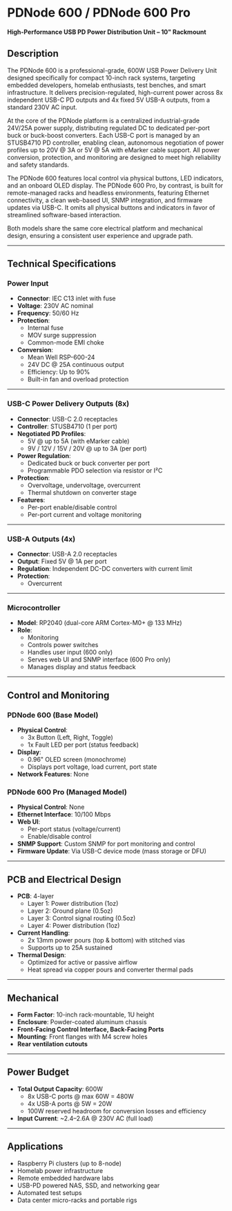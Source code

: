 # PDNode 600 / PDNode 600 Pro  
**High-Performance USB PD Power Distribution Unit – 10" Rackmount**

## Description  
The PDNode 600 is a professional-grade, 600W USB Power Delivery Unit designed specifically for compact 10-inch rack systems, targeting embedded developers, homelab enthusiasts, test benches, and smart infrastructure. It delivers precision-regulated, high-current power across 8x independent USB-C PD outputs and 4x fixed 5V USB-A outputs, from a standard 230V AC input.

At the core of the PDNode platform is a centralized industrial-grade 24V/25A power supply, distributing regulated DC to dedicated per-port buck or buck-boost converters. Each USB-C port is managed by an STUSB4710 PD controller, enabling clean, autonomous negotiation of power profiles up to 20V @ 3A or 5V @ 5A with eMarker cable support. All power conversion, protection, and monitoring are designed to meet high reliability and safety standards.

The PDNode 600 features local control via physical buttons, LED indicators, and an onboard OLED display.
The PDNode 600 Pro, by contrast, is built for remote-managed racks and headless environments, featuring Ethernet connectivity, a clean web-based UI, SNMP integration, and firmware updates via USB-C. It omits all physical buttons and indicators in favor of streamlined software-based interaction.

Both models share the same core electrical platform and mechanical design, ensuring a consistent user experience and upgrade path.

---

## Technical Specifications  

### Power Input  
- **Connector**: IEC C13 inlet with fuse  
- **Voltage**: 230V AC nominal  
- **Frequency**: 50/60 Hz  
- **Protection**:  
    - Internal fuse  
    - MOV surge suppression  
    - Common-mode EMI choke  
- **Conversion**:  
    - Mean Well RSP-600-24  
    - 24V DC @ 25A continuous output  
    - Efficiency: Up to 90%  
    - Built-in fan and overload protection  

---

### USB-C Power Delivery Outputs (8x)  
- **Connector**: USB-C 2.0 receptacles  
- **Controller**: STUSB4710 (1 per port)  
- **Negotiated PD Profiles**:  
    - 5V @ up to 5A (with eMarker cable)  
    - 9V / 12V / 15V / 20V @ up to 3A (per port)  
- **Power Regulation**:  
    - Dedicated buck or buck converter per port  
    - Programmable PDO selection via resistor or I²C  
- **Protection**:  
    - Overvoltage, undervoltage, overcurrent  
    - Thermal shutdown on converter stage  
- **Features**:  
    - Per-port enable/disable control  
    - Per-port current and voltage monitoring  

---

### USB-A Outputs (4x)  
- **Connector**: USB-A 2.0 receptacles  
- **Output**: Fixed 5V @ 1A per port  
- **Regulation**: Independent DC-DC converters with current limit  
- **Protection**:  
    - Overcurrent  

---

### Microcontroller  
- **Model**: RP2040 (dual-core ARM Cortex-M0+ @ 133 MHz)  
- **Role**:  
    - Monitoring  
    - Controls power switches  
    - Handles user input (600 only)  
    - Serves web UI and SNMP interface (600 Pro only)  
    - Manages display and status feedback  

---

## Control and Monitoring  

### PDNode 600 (Base Model)  
- **Physical Control**:  
    - 3x Button (Left, Right, Toggle)  
    - 1x Fault LED per port (status feedback)  
- **Display**:  
    - 0.96" OLED screen (monochrome)  
    - Displays port voltage, load current, port state  
- **Network Features**: None  

### PDNode 600 Pro (Managed Model)  
- **Physical Control**: None  
- **Ethernet Interface**: 10/100 Mbps  
- **Web UI**:  
    - Per-port status (voltage/current)  
    - Enable/disable control   
- **SNMP Support**: Custom SNMP for port monitoring and control  
- **Firmware Update**: Via USB-C device mode (mass storage or DFU)  

---

## PCB and Electrical Design  
- **PCB**: 4-layer  
    - Layer 1: Power distribution (1oz)  
    - Layer 2: Ground plane (0.5oz)  
    - Layer 3: Control signal routing (0.5oz)  
    - Layer 4: Power distribution (1oz)  
- **Current Handling**:  
    - 2x 13mm power pours (top & bottom) with stitched vias  
    - Supports up to 25A sustained  
- **Thermal Design**:  
    - Optimized for active or passive airflow  
    - Heat spread via copper pours and converter thermal pads  

---

## Mechanical  
- **Form Factor**: 10-inch rack-mountable, 1U height  
- **Enclosure**: Powder-coated aluminum chassis 
- **Front-Facing Control Interface, Back-Facing Ports**  
- **Mounting**: Front flanges with M4 screw holes  
- **Rear ventilation cutouts**

---

## Power Budget  
- **Total Output Capacity**: 600W  
    - 8x USB-C ports @ max 60W = 480W  
    - 4x USB-A ports @ 5W = 20W  
    - 100W reserved headroom for conversion losses and efficiency  
- **Input Current**: ~2.4–2.6A @ 230V AC (full load)  

---

## Applications  
- Raspberry Pi clusters (up to 8-node)  
- Homelab power infrastructure  
- Remote embedded hardware labs  
- USB-PD powered NAS, SSD, and networking gear  
- Automated test setups  
- Data center micro-racks and portable rigs  
